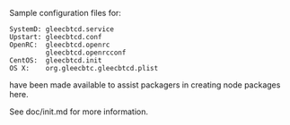 Sample configuration files for:
```
SystemD: gleecbtcd.service
Upstart: gleecbtcd.conf
OpenRC:  gleecbtcd.openrc
         gleecbtcd.openrcconf
CentOS:  gleecbtcd.init
OS X:    org.gleecbtc.gleecbtcd.plist
```
have been made available to assist packagers in creating node packages here.

See doc/init.md for more information.
